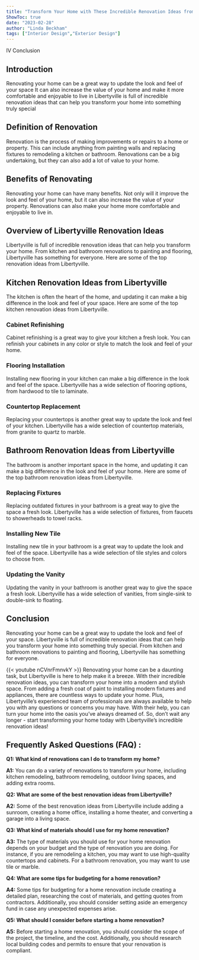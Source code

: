 ```yaml
---
title: "Transform Your Home with These Incredible Renovation Ideas from Libertyville!"
ShowToc: true 
date: "2023-02-28"
author: "Linda Beckham" 
tags: ["Interior Design","Exterior Design"]
---
```

IV Conclusion

## Introduction

Renovating your home can be a great way to update the look and feel of your space It can also increase the value of your home and make it more comfortable and enjoyable to live in Libertyville is full of incredible renovation ideas that can help you transform your home into something truly special

## Definition of Renovation

Renovation is the process of making improvements or repairs to a home or property. This can include anything from painting walls and replacing fixtures to remodeling a kitchen or bathroom. Renovations can be a big undertaking, but they can also add a lot of value to your home.

## Benefits of Renovating

Renovating your home can have many benefits. Not only will it improve the look and feel of your home, but it can also increase the value of your property. Renovations can also make your home more comfortable and enjoyable to live in.

## Overview of Libertyville Renovation Ideas

Libertyville is full of incredible renovation ideas that can help you transform your home. From kitchen and bathroom renovations to painting and flooring, Libertyville has something for everyone. Here are some of the top renovation ideas from Libertyville.

## Kitchen Renovation Ideas from Libertyville

The kitchen is often the heart of the home, and updating it can make a big difference in the look and feel of your space. Here are some of the top kitchen renovation ideas from Libertyville.

### Cabinet Refinishing

Cabinet refinishing is a great way to give your kitchen a fresh look. You can refinish your cabinets in any color or style to match the look and feel of your home.

### Flooring Installation

Installing new flooring in your kitchen can make a big difference in the look and feel of the space. Libertyville has a wide selection of flooring options, from hardwood to tile to laminate.

### Countertop Replacement

Replacing your countertops is another great way to update the look and feel of your kitchen. Libertyville has a wide selection of countertop materials, from granite to quartz to marble.

## Bathroom Renovation Ideas from Libertyville

The bathroom is another important space in the home, and updating it can make a big difference in the look and feel of your home. Here are some of the top bathroom renovation ideas from Libertyville.

### Replacing Fixtures

Replacing outdated fixtures in your bathroom is a great way to give the space a fresh look. Libertyville has a wide selection of fixtures, from faucets to showerheads to towel racks.

### Installing New Tile

Installing new tile in your bathroom is a great way to update the look and feel of the space. Libertyville has a wide selection of tile styles and colors to choose from.

### Updating the Vanity

Updating the vanity in your bathroom is another great way to give the space a fresh look. Libertyville has a wide selection of vanities, from single-sink to double-sink to floating.

## Conclusion

Renovating your home can be a great way to update the look and feel of your space. Libertyville is full of incredible renovation ideas that can help you transform your home into something truly special. From kitchen and bathroom renovations to painting and flooring, Libertyville has something for everyone.

{{< youtube nCVnrFmnvkY >}} 
Renovating your home can be a daunting task, but Libertyville is here to help make it a breeze. With their incredible renovation ideas, you can transform your home into a modern and stylish space. From adding a fresh coat of paint to installing modern fixtures and appliances, there are countless ways to update your home. Plus, Libertyville’s experienced team of professionals are always available to help you with any questions or concerns you may have. With their help, you can turn your home into the oasis you’ve always dreamed of. So, don’t wait any longer - start transforming your home today with Libertyville’s incredible renovation ideas!

## Frequently Asked Questions (FAQ) :
**Q1: What kind of renovations can I do to transform my home?**

**A1:** You can do a variety of renovations to transform your home, including kitchen remodeling, bathroom remodeling, outdoor living spaces, and adding extra rooms.

**Q2: What are some of the best renovation ideas from Libertyville?**

**A2:** Some of the best renovation ideas from Libertyville include adding a sunroom, creating a home office, installing a home theater, and converting a garage into a living space.

**Q3: What kind of materials should I use for my home renovation?**

**A3:** The type of materials you should use for your home renovation depends on your budget and the type of renovation you are doing. For instance, if you are remodeling a kitchen, you may want to use high-quality countertops and cabinets. For a bathroom renovation, you may want to use tile or marble.

**Q4: What are some tips for budgeting for a home renovation?**

**A4:** Some tips for budgeting for a home renovation include creating a detailed plan, researching the cost of materials, and getting quotes from contractors. Additionally, you should consider setting aside an emergency fund in case any unexpected expenses arise.

**Q5: What should I consider before starting a home renovation?**

**A5:** Before starting a home renovation, you should consider the scope of the project, the timeline, and the cost. Additionally, you should research local building codes and permits to ensure that your renovation is compliant.



